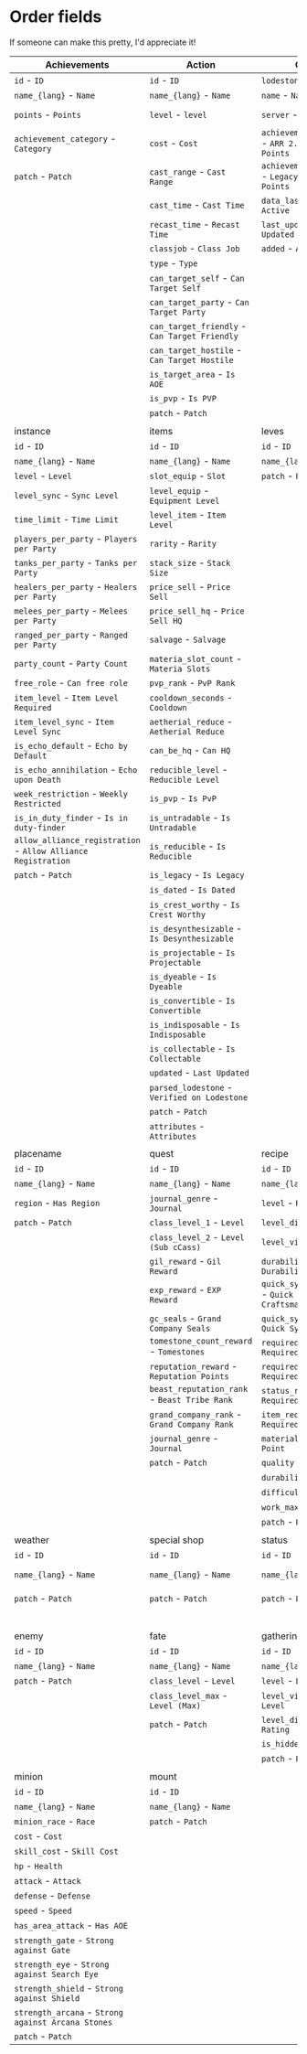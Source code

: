 # Order fields

If someone can make this pretty, I'd appreciate it!

| Achievements | Action | Characters | emotes |
|---------------------------------------------------------------|-----------------------------------------------|---------------------------------------------------------------|----------------------------------------|
| `id` - `ID` | `id` - `ID` | `lodestone_id` - `ID` | `id` - `ID` |
| `name_{lang}` - `Name` | `name_{lang}` - `Name` | `name` - `Name` | `name_{lang}` - `Name` |
| `points` - `Points` | `level` - `level` | `server` - `Server` | `emote_category` - `Category` |
| `achievement_category` - `Category` | `cost` - `Cost` | `achievements_score_reborn` - `ARR 2.0+ Achievement Points` | `patch` - `Patch` |
| `patch` - `Patch` | `cast_range` - `Cast Range` | `achievements_score_legacy` - `Legacy 1.0 Achievement Points` |  |
|  | `cast_time` - `Cast Time` | `data_last_changed` - `Last Active` |  |
|  | `recast_time` - `Recast Time` | `last_updated` - `Last Updated` |  |
|  | `classjob` - `Class Job` | `added` - `Added` |  |
|  | `type` - `Type` |  |  |
|  | `can_target_self` - `Can Target Self` |  |  |
|  | `can_target_party` - `Can Target Party` |  |  |
|  | `can_target_friendly` - `Can Target Friendly` |  |  |
|  | `can_target_hostile` - `Can Target Hostile` |  |  |
|  | `is_target_area` - `Is AOE` |  |  |
|  | `is_pvp` - `Is PVP` |  |  |
|  | `patch` - `Patch` |  |  |
|  |  |  |  |
| instance | items | leves | leve |
| `id` - `ID` | `id` - `ID` | `id` - `ID` | `id` - `ID` |
| `name_{lang}` - `Name` | `name_{lang}` - `Name` | `name_{lang}` - `Name` | `name_{lang}` - `Name` |
| `level` - `Level` | `slot_equip` - `Slot` | `patch` - `Patch` | `patch` - `Patch` |
| `level_sync` - `Sync Level` | `level_equip` - `Equipment Level` |  |  |
| `time_limit` - `Time Limit` | `level_item` - `Item Level` |  |  |
| `players_per_party` - `Players per Party` | `rarity` - `Rarity` |  |  |
| `tanks_per_party` - `Tanks per Party` | `stack_size` - `Stack Size` |  |  |
| `healers_per_party` - `Healers per Party` | `price_sell` - `Price Sell` |  |  |
| `melees_per_party` - `Melees per Party` | `price_sell_hq` - `Price Sell HQ` |  |  |
| `ranged_per_party` - `Ranged per Party` | `salvage` - `Salvage` |  |  |
| `party_count` - `Party Count` | `materia_slot_count` - `Materia Slots` |  |  |
| `free_role` - `Can free role` | `pvp_rank` - `PvP Rank` |  |  |
| `item_level` - `Item Level Required` | `cooldown_seconds` - `Cooldown` |  |  |
| `item_level_sync` - `Item Level Sync` | `aetherial_reduce` - `Aetherial Reduce` |  |  |
| `is_echo_default` - `Echo by Default` | `can_be_hq` - `Can HQ` |  |  |
| `is_echo_annihilation` - `Echo upon Death` | `reducible_level` - `Reducible Level` |  |  |
| `week_restriction` - `Weekly Restricted` | `is_pvp` - `Is PvP` |  |  |
| `is_in_duty_finder` - `Is in duty-finder` | `is_untradable` - `Is Untradable` |  |  |
| `allow_alliance_registration` - `Allow Alliance Registration` | `is_reducible` - `Is Reducible` |  |  |
| `patch` - `Patch` | `is_legacy` - `Is Legacy` |  |  |
|  | `is_dated` - `Is Dated` |  |  |
|  | `is_crest_worthy` - `Is Crest Worthy` |  |  |
|  | `is_desynthesizable` - `Is Desynthesizable` |  |  |
|  | `is_projectable` - `Is Projectable` |  |  |
|  | `is_dyeable` - `Is Dyeable` |  |  |
|  | `is_convertible` - `Is Convertible` |  |  |
|  | `is_indisposable` - `Is Indisposable` |  |  |
|  | `is_collectable` - `Is Collectable` |  |  |
|  | `updated` - `Last Updated` |  |  |
|  | `parsed_lodestone` - `Verified on Lodestone` |  |  |
|  | `patch` - `Patch` |  |  |
|  | `attributes` - `Attributes` |  |  |
|  |  |  |  |
| placename | quest | recipe | shop |
| `id` - `ID` | `id` - `ID` | `id` - `ID` | `id` - `ID` |
| `name_{lang}` - `Name` | `name_{lang}` - `Name` | `name_{lang}` - `Name` | `name_{lang}` - `Name` |
| `region` - `Has Region` | `journal_genre` - `Journal` | `level` - `Recipe Level` | `patch` - `Patch` |
| `patch` - `Patch` | `class_level_1` - `Level` | `level_diff` - `Stars` |  |
|  | `class_level_2` - `Level (Sub cCass)` | `level_view` - `Craft Level` |  |
|  | `gil_reward` - `Gil Reward` | `durability_factor` - `Durability` |  |
|  | `exp_reward` - `EXP Reward` | `quick_synth_craftsmanship` - `Quick Synth Craftsmanship` |  |
|  | `gc_seals` - `Grand Company Seals` | `quick_synth_control` - `Quick Synth Control` |  |
|  | `tomestone_count_reward` - `Tomestones` | `required_craftsmanship` - `Required Craftsmanship` |  |
|  | `reputation_reward` - `Reputation Points` | `required_control` - `Required Control` |  |
|  | `beast_reputation_rank` - `Beast Tribe Rank` | `status_required` - `Status Required` |  |
|  | `grand_company_rank` - `Grand Company Rank` | `item_required` - `Item Required` |  |
|  | `journal_genre` - `Journal` | `material_point` - `Material Point` |  |
|  | `patch` - `Patch` | `quality` - `Quality` |  |
|  |  | `durability` - `Durability` |  |
|  |  | `difficulty` - `Difficulty` |  |
|  |  | `work_max` - `Max Work` |  |
|  |  | `patch` - `Patch` |  |
|  |  |  |  |
| weather | special shop | status | title |
| `id` - `ID` | `id` - `ID` | `id` - `ID` | `id` - `ID` |
| `name_{lang}` - `Name` | `name_{lang}` - `Name` | `name_{lang}` - `Name` | `name_{lang}` - `Name (Male)` |
| `patch` - `Patch` | `patch` - `Patch` | `patch` - `Patch` | `name_female_{lang}` - `Name (Female)` |
|  |  |  | `patch` - `Patch` |
|  |  |  |  |
| enemy | fate | gathering | npc |
| `id` - `ID` | `id` - `ID` | `id` - `ID` | `id` - `ID` |
| `name_{lang}` - `Name` | `name_{lang}` - `Name` | `name_{lang}` - `Name` | `name_{lang}` - `Name` |
| `patch` - `Patch` | `class_level` - `Level` | `level` - `Level` | `patch` - `Patch` |
|  | `class_level_max` - `Level (Max)` | `level_view` - `Difficulty Level` |  |
|  | `patch` - `Patch` | `level_diff` - `Difficulty Rating` |  |
|  |  | `is_hidden` - `Is Hidden` |  |
|  |  | `patch` - `Patch` |  |
|  |  |  |  |
| minion | mount |  |  |
| `id` - `ID` | `id` - `ID` |  |  |
| `name_{lang}` - `Name` | `name_{lang}` - `Name` |  |  |
| `minion_race` - `Race` | `patch` - `Patch` |  |  |
| `cost` - `Cost` |  |  |  |
| `skill_cost` - `Skill Cost` |  |  |  |
| `hp` - `Health` |  |  |  |
| `attack` - `Attack` |  |  |  |
| `defense` - `Defense` |  |  |  |
| `speed` - `Speed` |  |  |  |
| `has_area_attack` - `Has AOE` |  |  |  |
| `strength_gate` - `Strong against Gate` |  |  |  |
| `strength_eye` - `Strong against Search Eye` |  |  |  |
| `strength_shield` - `Strong against Shield` |  |  |  |
| `strength_arcana` - `Strong against Arcana Stones` |  |  |  |
| `patch` - `Patch` |  |  |  |
